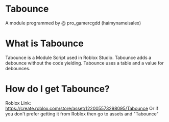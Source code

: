 # Tabounce
A module programmed by @ pro_gamercgdd (haimynameisalex)
# What is Tabounce
Tabounce is a Module Script used in Roblox Studio. Tabounce adds a debounce without the code yielding. Tabounce uses a table and a value for debounces.
# How do I get Tabounce?
Roblox Link: https://create.roblox.com/store/asset/122005573298095/Tabounce
Or if you don't prefer getting it from Roblox then go to assets and "Tabounce"
